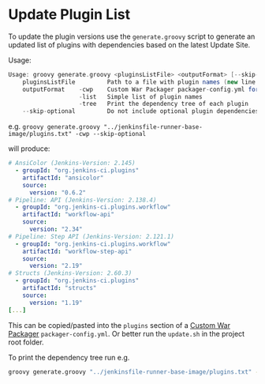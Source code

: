 # Update Plugin List

To update the plugin versions use the `generate.groovy` script to generate an updated list of plugins with dependencies based on the latest Update Site.

Usage:
```groovy
Usage: groovy generate.groovy <pluginsListFile> <outputFormat> [--skip-optional]
    pluginsListFile         Path to a file with plugin names (new line separated) of wanted plugins
    outputFormat    -cwp    Custom War Packager packager-config.yml format (default)
                    -list   Simple list of plugin names
                    -tree   Print the dependency tree of each plugin
    --skip-optional         Do not include optional plugin dependencies
```

e.g. `groovy generate.groovy "../jenkinsfile-runner-base-image/plugins.txt" -cwp --skip-optional`

will produce:
```yaml
# AnsiColor (Jenkins-Version: 2.145)
  - groupId: "org.jenkins-ci.plugins"
    artifactId: "ansicolor"
    source:
      version: "0.6.2"
# Pipeline: API (Jenkins-Version: 2.138.4)
  - groupId: "org.jenkins-ci.plugins.workflow"
    artifactId: "workflow-api"
    source:
      version: "2.34"
# Pipeline: Step API (Jenkins-Version: 2.121.1)
  - groupId: "org.jenkins-ci.plugins.workflow"
    artifactId: "workflow-step-api"
    source:
      version: "2.19"
# Structs (Jenkins-Version: 2.60.3)
  - groupId: "org.jenkins-ci.plugins"
    artifactId: "structs"
    source:
      version: "1.19"
[...]
```

This can be copied/pasted into the `plugins` section of a [Custom War Packager] `packager-config.yml`. Or better run the `update.sh` in the project root folder.

To print the dependency tree run e.g.
```sh
groovy generate.groovy "../jenkinsfile-runner-base-image/plugins.txt" -tree --skip-optional`
```


[Custom War Packager]: https://github.com/jenkinsci/custom-war-packager